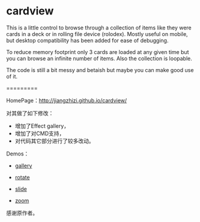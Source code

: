 cardview
========

This is a little control to browse through a collection of items like they were cards in a deck or in rolling file device (rolodex). Mostly useful on mobile, but desktop compatibility has been added for ease of debugging.

To reduce memory footprint only 3 cards are loaded at any given time but you can browse an infinite number of items. Also the collection is loopable.

The code is still a bit messy and betaish but maybe you can make good use of it.

=========

HomePage：http://jiangzhizi.github.io/cardview/

对其做了如下修改：

- 增加了Effect gallery，
- 增加了对CMD支持，
- 对代码其它部分进行了较多改动。

Demos：

- [gallery](http://jiangzhizi.github.io/cardview/demos/gallery/index.html)

- [rotate](http://jiangzhizi.github.io/cardview/demos/rotate/index.html)

- [slide](http://jiangzhizi.github.io/cardview/demos/slide/index.html)

- [zoom](http://jiangzhizi.github.io/cardview/demos/zoom/index.html)

感谢原作者。

